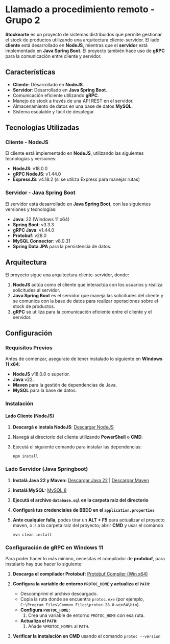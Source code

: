 # Llamado a procedimiento remoto - Grupo 2

**Stockearte** es un proyecto de sistemas distribuidos que permite gestionar el stock de productos utilizando una arquitectura cliente-servidor. El lado **cliente** está desarrollado en **NodeJS**, mientras que el **servidor** está implementado en **Java Spring Boot**. El proyecto también hace uso de **gRPC** para la comunicación entre cliente y servidor.

## Características

- **Cliente**: Desarrollado en **NodeJS**.
- **Servidor**: Desarrollado en **Java Spring Boot**.
- Comunicación eficiente utilizando **gRPC**.
- Manejo de stock a través de una API REST en el servidor.
- Almacenamiento de datos en una base de datos **MySQL**.
- Sistema escalable y fácil de desplegar.

## Tecnologías Utilizadas

### Cliente - NodeJS
El cliente está implementado en **NodeJS**, utilizando las siguientes tecnologías y versiones:

- **NodeJS**: v18.0.0
- **gRPC NodeJS**: v1.44.0
- **ExpressJS**: v4.18.2 (si se utiliza Express para manejar rutas)

### Servidor - Java Spring Boot
El servidor está desarrollado en **Java Spring Boot**, con las siguientes versiones y tecnologías:

- **Java**: 22 (Windows 11 x64)
- **Spring Boot**: v3.3.3
- **gRPC Java**: v1.44.0
- **Protobuf**: v28.0
- **MySQL Connector**: v8.0.31
- **Spring Data JPA** para la persistencia de datos.

## Arquitectura

El proyecto sigue una arquitectura cliente-servidor, donde:

1. **NodeJS** actúa como el cliente que interactúa con los usuarios y realiza solicitudes al servidor.
2. **Java Spring Boot** es el servidor que maneja las solicitudes del cliente y se comunica con la base de datos para realizar operaciones sobre el stock de productos.
3. **gRPC** se utiliza para la comunicación eficiente entre el cliente y el servidor.

## Configuración

### Requisitos Previos

Antes de comenzar, asegurate de tener instalado lo siguiente en **Windows 11 x64**:

- **NodeJS** v18.0.0 o superior.
- **Java** v22.
- **Maven** para la gestión de dependencias de Java.
- **MySQL** para la base de datos.

### Instalación

#### Lado Cliente (NodeJS)
1. **Descargá e instala NodeJS**: [Descargar NodeJS](https://nodejs.org/)
2. Navegá al directorio del cliente utilizando **PowerShell** o **CMD**.
3. Ejecutá el siguiente comando para instalar las dependencias:

   ```
   npm install
   ```

### Lado Servidor (Java Springboot)
1. **Instalá Java 22 y Maven:** [Descargar Java 22](https://www.oracle.com/java/technologies/javase-jdk22-downloads.html) | [Descargar Maven](https://maven.apache.org/download.cgi)
2. **Instalá MySQL:** [MySQL 8](https://dev.mysql.com/downloads/installer/)
3. **Ejecutá el archivo ``database.sql`` en la carpeta raíz del directorio**
4. **Configurá tus credenciales de BBDD en el ``application.properties``**
5. **Ante cualquier falla**, podes tirar un **ALT + F5** para actualizar el proyecto maven, o ir a la carpeta raíz del proyecto; abrir **CMD** y usar el comando
   
   ```
   mvn clean install
   ```

### Configuración de gRPC en Windows 11
Para poder hacer lo más mínimo, necesitas el compilador de **protobuf**, para instalarlo hay que hacer lo siguiente:
1. **Descarga el compilador Protobuf:** [Protobuf Compiler (Win x64)](https://github.com/protocolbuffers/protobuf/releases/download/v28.0/protoc-28.0-win64.zip)
2. **Configura la variable de entorno `PROTOC_HOME` y actualiza el `PATH`:**
   - Descomprimí el archivo descargado.
   - Copia la ruta donde se encuentra `protoc.exe` (por ejemplo, `C:\Program Files\Common Files\protoc-28.0-win64\bin`).
   - **Configura `PROTOC_HOME`:**
     1. Crea una variable de entorno `PROTOC_HOME` con esa ruta.
   - **Actualiza el `PATH`:**
     1. Añade `%PROTOC_HOME%` al `PATH`.
     
3. **Verificar la instalación en CMD** usando el comando ```protoc --version```

   
   

